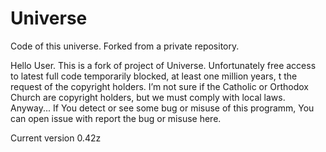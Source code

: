 # Universe
Code of this universe. 
Forked from a private repository.

Hello User.
This is a fork of project of Universe.  Unfortunately free access to latest full code temporarily blocked, at least one million years, t the request of the copyright holders. I’m not sure if the Catholic or Orthodox Church are copyright holders, but we must comply with local laws.
Anyway... If You detect or see some bug or misuse of this programm, You can open issue with report the bug or misuse here.

Current version 0.42z
